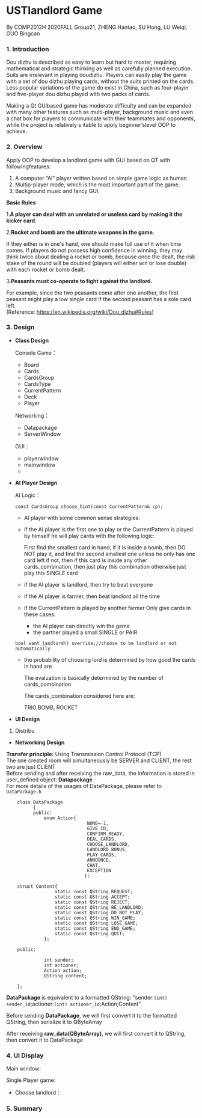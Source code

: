 # USTlandlord Game

By COMP2012H 2020FALL Group21, ZHENG Hantao, SU Hong, LU Weiqi, GUO Bingcan

### 1. Introduction

Dou dizhu is described as easy to learn but hard to master, requiring mathematical and strategic thinking as well as carefully planned execution. Suits are irrelevant in playing doudizhu. Players can easily play the game with a set of dou dizhu playing cards, without the suits printed on the cards. Less popular variations of the game do exist in China, such as four-player and five-player dou dizhu played with two packs of cards. 

Making a Qt GUIbased game has moderate difficulty and can be expanded with many other features such as multi-player, background music and even a chat box for players to communicate with their teammates and opponents, while the project is relatively s itable to apply beginner’slevel OOP to achieve.

### 2. Overview

Apply OOP to develop a landlord game with GUI based on QT with followingfeatures:

1. A computer “AI” player written based on simple game logic as human
2. Multip-player mode, which is the most important part of the game.
3. Background music and fancy GUI.

**Basic Rules**

1.**A player can deal with an unrelated or useless card by making it the kicker card.**

2.**Rocket and bomb are the ultimate weapons in the game.** 

If they either is in one's hand, one should make full use of it when time comes. If players do not possess high confidence in winning, they may think twice about dealing a rocket or bomb, because once the dealt, the risk stake of the round will be doubled (players will either win or lose double) with each rocket or bomb dealt.

3.**Peasants must co-operate to fight against the landlord.**

For example, since the two peasants come after one another, the first peasant might play a low single card if the second peasant has a sole card left.    
(Reference: https://en.wikipedia.org/wiki/Dou_dizhu#Rules)


### 3. Design

* **Class Design**

  Console Game：

  * Board
  * Cards
  * CardsGroup
  * CardsType
  * CurrentPattern
  * Deck
  * Player

  Networking：

  * Datapackage
  * ServerWindow

  GUI：

  * playerwindow
  * mainwindow
  * 

  

* **AI Player Design**

  AI Logic：  
  
  `const CardsGroup choose_hint(const CurrentPattern& cp);`
    
    * AI player with some common sense strategies:

    * if the AI player is the first one to play or the CurrentPattern is played by himself
         he will play cards with the following logic:

         First find the smallest card in hand,
         if it is inside a bomb, then DO NOT play it, and find the second smallest one unless he only has one card left
         if not, then if this card is inside any other cards_combination, then just play this combination
         otherwise just play this SINGLE card

    * if the AI player is landlord, then try to beat everyone

    * if the AI player is farmer, then beat landlord all the time
         
    * if the CurrentPattern is played by another farmer
         Only give cards in these cases:
         * the AI player can directly win the game
         * the partner played a small SINGLE or PAIR     
         

       

      
  `bool want_landlord() override;//choose to be landlord or not automatically`
      
    * the probability of choosing lord is determined by how good the cards in hand are
    
         The evaluation is basically determined by the number of cards_combination
         
         The cards_combination considered here are:
         
         TRIO,BOMB, ROCKET

       



* **UI Design**

1. Distribu



* **Networking Design**


**Transfer principle:** 
      Using Transmission Control Protocol (TCP)\
      The one created room will simultaneously be SERVER and CLIENT, the rest two are just CLIENT\
      Before sending and after receiving the raw_data, the information is stored in user_defined object: **Datapackage**\
      For more details of the usages of DataPackage, please refer to `DataPackage.h`
      
        class DataPackage
              {
              public:
                  enum Action{
                                  NONE=-1,
                                  GIVE_ID,
                                  CONFIRM_READY,
                                  DEAL_CARDS,
                                  CHOOSE_LANDLORD,
                                  LANDLORD_BONUS,
                                  PLAY_CARDS,
                                  ANNOUNCE,
                                  CHAT,
                                  EXCEPTION
                                 };
                      
        struct Content{
                      static const QString REQUEST;
                      static const QString ACCEPT;
                      static const QString REJECT;
                      static const QString BE_LANDLORD;
                      static const QString DO_NOT_PLAY;
                      static const QString WIN_GAME;
                      static const QString LOSE_GAME;
                      static const QString END_GAME;
                      static const QString QUIT;
                  };

        public:
                  
                  int sender;
                  int actioner;
                  Action action;
                  QString content;

        };


**DataPackage** is equivalent to a formatted QString: "sender:`(int) sender_id`;actioner:`(int) actioner_id`;Action;Content"

Before sending  **DataPackage**, we will first convert it to the formatted QString, then serialize it to QByteArray

After receiving **raw_data(QByteArray)**, we will first convert it to QString, then convert it to DataPackage

      
      
      

      
  
  
### 4. UI Display

Main window:



Single Player game:



* Choose landlord：


### 5. Summary
